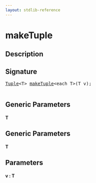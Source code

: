 ```yaml
---
layout: stdlib-reference
---
```


# makeTuple

## Description





## Signature 

<pre>
<a href="/stdlib-reference/types/Tuple/index" class="code_type">Tuple</a>&lt;<span class="code_type">T</span>&gt; <a href="/stdlib-reference/global-decls/makeTuple">makeTuple</a>&lt;<span class="code_keyword">each</span> <span class="code_type">T</span>&gt;(<span class="code_type">T</span> <span class='code_param'>v</span>);

</pre>

## Generic Parameters

#### T

## Generic Parameters

#### T

## Parameters

#### v  : T

